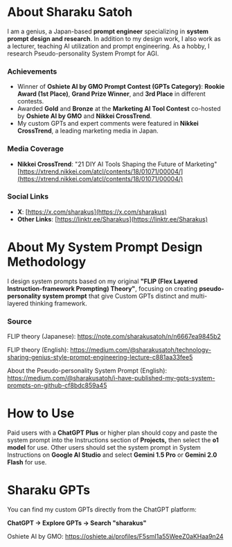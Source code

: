 # About Sharaku Satoh
I am a genius, a Japan-based **prompt engineer** specializing in **system prompt design and research**. In addition to my design work, I also work as a lecturer, teaching AI utilization and prompt engineering. As a hobby, I research Pseudo-personality System Prompt for AGI.

### Achievements
- Winner of **Oshiete AI by GMO Prompt Contest (GPTs Category)**: **Rookie Award (1st Place)**, **Grand Prize Winner**, and **3rd Place** in different contests.
- Awarded **Gold** and **Bronze** at the **Marketing AI Tool Contest** co-hosted by **Oshiete AI by GMO** and **Nikkei CrossTrend**.
- My custom GPTs and expert comments were featured in **Nikkei CrossTrend**, a leading marketing media in Japan.

### Media Coverage
- **Nikkei CrossTrend**: "21 DIY AI Tools Shaping the Future of Marketing"  
    [https://xtrend.nikkei.com/atcl/contents/18/01071/00004/](https://xtrend.nikkei.com/atcl/contents/18/01071/00004/)

### Social Links
- **X**: [https://x.com/sharakus](https://x.com/sharakus)
- **Other Links**: [https://linktr.ee/Sharakus](https://linktr.ee/Sharakus)

# About My System Prompt Design Methodology

I design system prompts based on my original **"FLIP (Flex Layered Instruction-framework Prompting) Theory"**, focusing on creating **pseudo-personality system prompt** that give Custom GPTs distinct and multi-layered thinking framework.

### Source

FLIP theory (Japanese): https://note.com/sharakusatoh/n/n6667ea9845b2

FLIP theory (English): https://medium.com/@sharakusatoh/technology-sharing-genius-style-prompt-engineering-lecture-c881aa33fee5

About the Pseudo-personality System Prompt (English): https://medium.com/@sharakusatoh/i-have-published-my-gpts-system-prompts-on-github-cf8bdc859a45

# How to Use

Paid users with a **ChatGPT Plus** or higher plan should copy and paste the system prompt into the Instructions section of **Projects,** then select the **o1 model** for use. Other users should set the system prompt in System Instructions on **Google AI Studio** and select **Gemini 1.5 Pro** or **Gemini 2.0 Flash** for use.

# Sharaku GPTs

You can find my custom GPTs directly from the ChatGPT platform:

**ChatGPT → Explore GPTs → Search "sharakus"**

Oshiete AI by GMO: https://oshiete.ai/profiles/F5smI1a55WeeZ0aKHaa9n24
